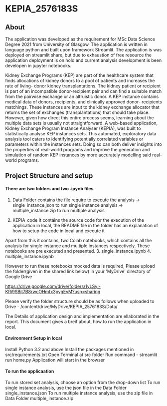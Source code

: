 # KEPIA_2576183S

## About

The application was developed as the requirement for MSc Data Science Degree 2021 from University of Glasgow. The application is written in language python and built upon framework Streamlit. The application is was deployed on streamlit share, but due to exhaustion of free resource the application deployment is on hold and current analysis development is been developen in jupyter notebooks.

Kidney Exchange Programs (KEP) are part of the healthcare system that finds allocations of kidney donors to a pool of patients and increases the rate of living- donor kidney transplantations. The kidney patient or recipient is part of an incompatible donor-recipient pair and can find a suitable match from the pairwise exchange or an altruistic donor. A KEP instance contains medical data of donors, recipients, and clinically approved donor- recipients matchings. These instances are input to the kidney exchange allocator that returns the set of exchanges (transplantations) that should take place. However, given how direct this entire process seems, learning about the multiple data sets is usually not straightforward. A web-based application, Kidney Exchange Program Instance Analyser (KEPIA), was built to statistically analyse KEP instances sets. This automated, exploratory data analysis tool caters to identifying potentially correlated variables or parameters within the instances sets. Doing so can both deliver insights into the properties of real-world programs and improve the generation and simulation of random KEP instances by more accurately modelling said real-world programs.



## Project Structure and setup

#### There are two folders and two .ipynb files

1. Data Folder contains the file require to execute the analysis
-> single_instance.json to run single instance analysis
-> multiple_instance.zip to run multiple analysis

2. KEPIA_code
It contains the source code for the execution of the application in local, the README file in the folder has an explanation of how to setup the code in local and execute it

Apart from this it contains, two Colab notebooks, which contains all the analysis for single instance and multiple instances respectively. These notebooks are pre executed and presented.
3. single_instance.ipynb
4. multiple_instance.ipynb

However  to run these notebooks mocked data is required, Please upload the folder(given in the shared link below) in your 'MyDrive' directory of Google Drive

https://drive.google.com/drive/folders/1yLSyI-KRi9SBjt7B8rwcOHmfx3pygEvM?usp=sharing

Please verify the folder structure should be as follows when uploaded to Drive -
 /content/drive/MyDrive/KEPIA_2576183S/Data/
 
 The Details of application design and implementation are ellaborated in the report. This document gives a breif about, how to run the application in local.

#### Environment Setup in local

Install Python 3.2 and above
Install the packages mentioned in src/requirements.txt
Open Terminal at src folder
Run command - streamlit run home.py
Application will start in the browser

#### To run the applicaation

To run stored set analysis, choose an option from the drop-down list
To run single instance analysis, use the json file in the Data Folder single_instance.json
To run multiple instance analysis, use the zip file in Data Folder multiple_instance.zip

